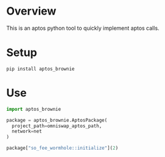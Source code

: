 # Overview

This is an aptos python tool to quickly implement aptos calls.

# Setup

~~~shell
pip install aptos_brownie
~~~

# Use

~~~python
import aptos_brownie

package = aptos_brownie.AptosPackage(
  project_path=omniswap_aptos_path,
  network=net
)

package["so_fee_wormhole::initialize"](2)
~~~